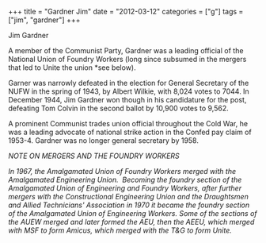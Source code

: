 +++
title = "Gardner Jim"
date = "2012-03-12"
categories = ["g"]
tags = ["jim", "gardner"]
+++

Jim Gardner

A member of the Communist Party, Gardner was a leading official of the National Union of Foundry Workers (long since subsumed in the mergers that led to Unite the union \*see below).

Garner was narrowly defeated in the election for General Secretary of the NUFW in the spring of 1943, by Albert Wilkie, with 8,024 votes to 7044. In December 1944, Jim Gardner won though in his candidature for the post, defeating Tom Colvin in the second ballot by 10,900 votes to 9,562.

A prominent Communist trades union official throughout the Cold War, he was a leading advocate of national strike action in the Confed pay claim of 1953-4. Gardner was no longer general secretary by 1958.

_NOTE ON MERGERS AND THE FOUNDRY WORKERS_

_In 1967, the Amalgamated Union of Foundry Workers merged with the Amalgamated Engineering Union.  Becoming the foundry section of the Amalgamated Union of Engineering and Foundry Workers, after further mergers with the Constructional Engineering Union and the Draughtsmen and Allied Technicians' Association in 1970 it became the foundry section of the Amalgamated Union of Engineering Workers. Some of the sections of the AUEW merged and later formed the AEU, then the AEEU, which merged with MSF to form Amicus, which merged with the T&G to form Unite._
